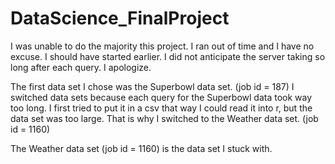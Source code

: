 # DataScience_FinalProject

I was unable to do the majority this project. I ran out of time and I have no excuse. I should have started earlier. I did not anticipate the server taking so long after each query. I apologize.

The first data set I chose was the Superbowl data set. (job id = 187) I switched data sets because each query for the Superbowl data took way too long. I first tried to put it in a csv that way I could read it into r, but the data set was too large. That is why I switched to the Weather data set. (job id = 1160)

The Weather data set (job id = 1160) is the data set I stuck with.
